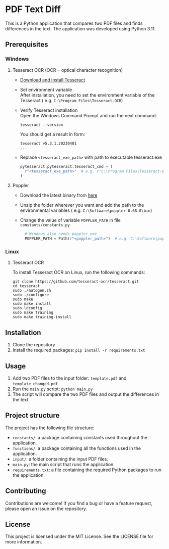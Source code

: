 # PDF Text Diff

This is a Python application that compares two PDF files and finds differences in the text. The application was
developed using Python 3.11.

## Prerequisites

### Windows

1. Tesseract OCR (OCR = optical character recognition)
    - [Download and install Tesseract](https://github.com/UB-Mannheim/tesseract/wiki#tesseract-installer-for-windows)
    - Set environment variable  
      After installation, you need to set the environment variable of the Tesseract (
      e.g. `C:\Program Files\Tesseract-OCR`)
    - Verify Tesseract installation  
      Open the Windows Command Prompt and run the next command:

      ```commandline
      tesseract --version
      ```

      You should get a result in form:

      ```commandline
      tesseract v5.3.1.20230401
      ...
      ```

    - Replace `<tesseract_exe_path>` with path to executable tesseract.exe

      ```python
      pytesseract.pytesseract.tesseract_cmd = (
        r"<tesseract_exe_path>"  # e.g. r"C:\Program Files\Tesseract-OCR\tesseract.exe"
      )
      ```

2. Poppler
    - Download the latest binary from [here](https://blog.alivate.com.au/poppler-windows/)
    - Unzip the folder wherever you want and add the path to the environmental variables (
      e.g. `C:\Software\poppler-0.68.0\bin`)
    - Change the value of variable `POPPLER_PATH` in file `constants/constants.py`

      ```python
        # Windows also needs poppler_exe
        POPPLER_PATH = Path(r"<poppler_path>")  # e.g. C:\Software\poppler-0.68.0\bin
      ```

### Linux

1. Tesseract OCR

   To install Tesseract OCR on Linux, run the following commands:

    ```commandline
    git clone https://github.com/tesseract-ocr/tesseract.git
    cd tesseract
    sudo ./autogen.sh
    sudo ./configure
    sudo make
    sudo make install
    sudo ldconfig
    sudo make training
    sudo make training-install
    ```

## Installation

1. Clone the repository
2. Install the required packages: `pip install -r requirements.txt`

## Usage

1. Add two PDF files to the input folder: `template.pdf` and `template_changed.pdf`
2. Run the `main.py` script: `python main.py`
3. The script will compare the two PDF files and output the differences in the text.

## Project structure

The project has the following file structure:

- `constants/`: a package containing constants used throughout the application.
- `functions/`: a package containing all the functions used in the application.
- `input/`: a folder containing the input PDF files.
- `main.py`: the main script that runs the application.
- `requirements.txt`: a file containing the required Python packages to run the application.

## Contributing

Contributions are welcome! If you find a bug or have a feature request, please open an issue on the repository.

## License

This project is licensed under the MIT License. See the LICENSE file for more information.

